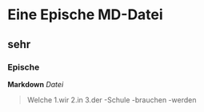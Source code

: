 # Eine Epische MD-Datei
## sehr
### Epische
**Markdown**
*Datei*
>Welche
1.wir
2.in
3.der
-Schule
-brauchen
-werden